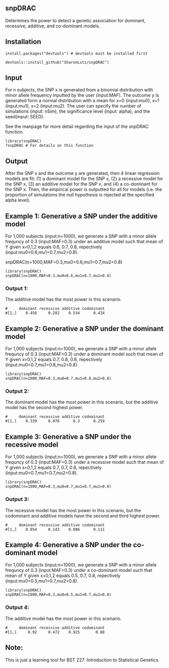 ## snpDRAC
Determines the power to detect a genetic association for dominant, recessive, additive, and co-dominant models.


## Installation
```
install.packages("devtools") # devtools must be installed first

devtools::install_github("SharonLutz/snpDRAC")
```

## Input
For n subjects, the SNP x is generated from a binomial distribution with minor allele frequency inputted by the user (input:MAF). The outcome y is generated form a normal distribution with a mean for x=0 (input:mu0), x=1 (input:mu1), x=2 (input:mu2). The user can specify the number of simulations (input: nSim), the significance level (input: alpha), and the seed(input: SEED).

See the manpage for more detail regarding the input of the snpDRAC function.

```
library(snpDRAC)
?snpDRAC # For details on this function
```

## Output
After the SNP x and the outcome y are generated, then 4 linear regression models are fit: (1) a dominant model for the SNP x, (2) a recessive model for the SNP x, (3) an additive model for the SNP x, and (4) a co-dominant for the SNP x. Then, the empirical power is outputted for all for models (i.e. the proportion of simulations the null hypothesis is rejected at the specified alpha level).

## Example 1: Generative a SNP under the additive model
For 1,000 subjects (input:n=1000), we generate a SNP with a minor allele frequncy of 0.3 (input:MAF=0.3) under an additive model such that mean of Y given x=0,1,2 equals 0.6, 0.7, 0.8, repectively (input:mu0=0.6,mu1=0.7,mu2=0.8).

snpDRAC(n=1000,MAF=0.3,mu0=0.6,mu1=0.7,mu2=0.8)

```
library(snpDRAC)
snpDRAC(n=1000,MAF=0.3,mu0=0.6,mu1=0.7,mu2=0.8)
```

### Output 1: 
The additive model has the most power in this scenario.
```
#     dominant recessive additive codominant
#[1,]    0.456     0.282    0.534      0.424
```

## Example 2: Generative a SNP under the dominant model
For 1,000 subjects (input:n=1000), we generate a SNP with a minor allele frequncy of 0.3 (input:MAF=0.3) under a dominant model such that mean of Y given x=0,1,2 equals 0.7, 0.8, 0.8, repectively (input:mu0=0.7,mu1=0.8,mu2=0.8).

```
library(snpDRAC)
snpDRAC(n=1000,MAF=0.3,mu0=0.7,mu1=0.8,mu2=0.8)
```

### Output 2: 
The dominant model has the most power in this scenario, but the additive model has the second highest power.
```
#     dominant recessive additive codominant
#[1,]    0.339     0.076      0.3      0.259
```

## Example 3: Generative a SNP under the recessive model
For 1,000 subjects (input:n=1000), we generate a SNP with a minor allele frequncy of 0.3 (input:MAF=0.3) under a recessive model such that mean of Y given x=0,1,2 equals 0.7, 0.7, 0.8, repectively (input:mu0=0.7,mu1=0.7,mu2=0.8).

```
library(snpDRAC)
snpDRAC(n=1000,MAF=0.3,mu0=0.7,mu1=0.7,mu2=0.8)
```

### Output 3: 
The recessive model has the most power in this scenario, but the codominant and additive models have the second and third highest power.
```
#     dominant recessive additive codominant
#[1,]    0.054     0.143    0.086      0.111
```

## Example 4: Generative a SNP under the co-dominant model
For 1,000 subjects (input:n=1000), we generate a SNP with a minor allele frequncy of 0.3 (input:MAF=0.3) under a co-dominant model such that mean of Y given x=0,1,2 equals 0.5, 0.7, 0.8, repectively (input:mu0=0.5,mu1=0.7,mu2=0.8).

```
library(snpDRAC)
snpDRAC(n=1000,MAF=0.3,mu0=0.5,mu1=0.7,mu2=0.8)
```

### Output 4: 
The additive model has the most power in this scenario.
```
#     dominant recessive additive codominant
#[1,]     0.92     0.472    0.925       0.88
```

## Note:
This is just a learning tool for BST 227: Introduction to Statistical Genetics.
